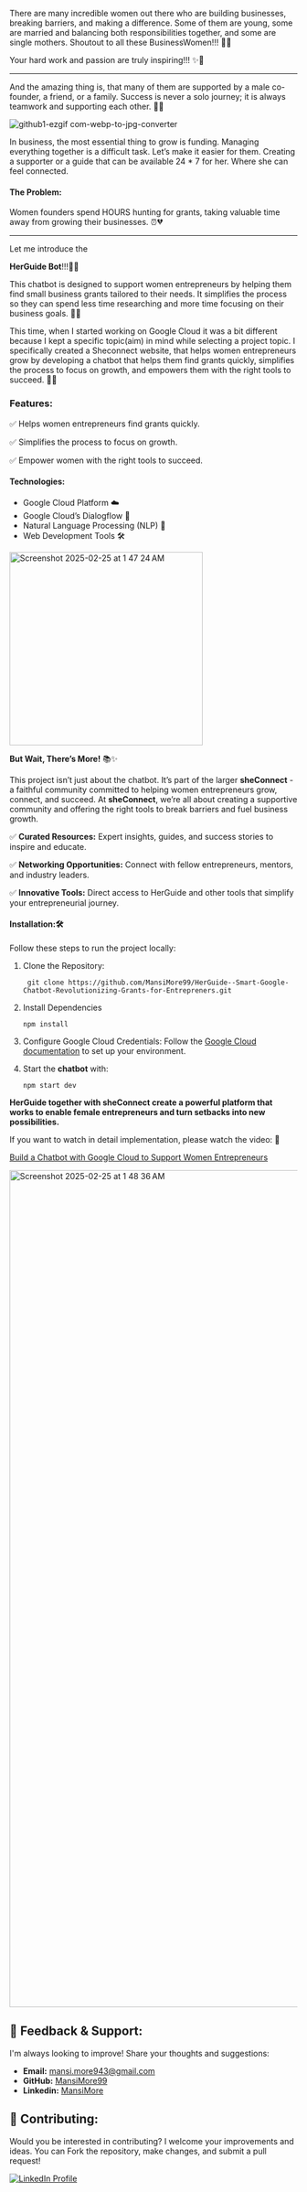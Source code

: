 There are many incredible women out there who are building businesses, breaking barriers, and making a difference. Some of them are young, some are married and balancing both responsibilities together, and some are single mothers. Shoutout to all these BusinessWomen!!! 🤩🙌

Your hard work and passion are truly inspiring!!! ✨💪

---------------------------------------------------------------------------------------------------------------------------------------------------------------------------------

And the amazing thing is, that many of them are supported by a male co-founder, a friend, or a family. Success is never a solo journey; it is always teamwork and supporting each other. 💪✨

![github1-ezgif com-webp-to-jpg-converter](https://github.com/user-attachments/assets/2072693d-ae7a-4e53-8d09-c2d912206f75)

In business, the most essential thing to grow is funding. Managing everything together is a difficult task. Let’s make it easier for them. Creating a supporter or a guide that can be available 24 * 7 for her. Where she can feel connected.

#### The Problem:
Women founders spend HOURS hunting for grants, taking valuable time away from growing their businesses. ⏰💔

---------------------------------------------------------------------------------------------------------------------------------------------------------------------------------

Let me introduce the 

**HerGuide Bot**!!!🤖✨


This chatbot is designed to support women entrepreneurs by helping them find small business grants tailored to their needs. It simplifies the process so they can spend less time researching and more time focusing on their business goals. 🎯🚀

This time, when I started working on Google Cloud it was a bit different because I kept a specific topic(aim) in mind while selecting a project topic. I specifically created a Sheconnect website, that helps women entrepreneurs grow by developing a chatbot that helps them find grants quickly, simplifies the process to focus on growth, and empowers them with the right tools to succeed. 🌟🌱

### Features:

✅ Helps women entrepreneurs find grants quickly.

✅ Simplifies the process to focus on growth.

✅ Empower women with the right tools to succeed.

#### Technologies:

* Google Cloud Platform ☁️
* Google Cloud’s Dialogflow 🤖
* Natural Language Processing (NLP) 🧠
* Web Development Tools 🛠️

<img width="338" alt="Screenshot 2025-02-25 at 1 47 24 AM" src="https://github.com/user-attachments/assets/a14f2863-c9e6-412d-8d27-825e7bc6003e" />


**But Wait, There’s More!** 📚✨

This project isn’t just about the chatbot. It’s part of the larger **sheConnect** - a faithful community committed to helping women entrepreneurs grow, connect, and succeed. At **sheConnect**, we’re all about creating a supportive community and offering the right tools to break barriers and fuel business growth.

✅ **Curated Resources:** Expert insights, guides, and success stories to inspire and educate.

✅ **Networking Opportunities:** Connect with fellow entrepreneurs, mentors, and industry leaders.

✅ **Innovative Tools:** Direct access to HerGuide and other tools that simplify your entrepreneurial journey.


#### Installation:🛠️

Follow these steps to run the project locally:

1. Clone the Repository:
   ```
    git clone https://github.com/MansiMore99/HerGuide--Smart-Google-Chatbot-Revolutionizing-Grants-for-Entrepreners.git
   ```

2. Install Dependencies
   ```
   npm install
   ```

3. Configure Google Cloud Credentials: Follow the [Google Cloud documentation](https://cloud.google.com/) to set up your environment.
   
5. Start the **chatbot** with:
   ```
   npm start dev
   ```

**HerGuide together with sheConnect create a powerful platform that works to enable female entrepreneurs and turn setbacks into new possibilities.**

If you want to watch in detail implementation, please watch the video: 🎥

[Build a Chatbot with Google Cloud to Support Women Entrepreneurs](https://youtu.be/5p7M3yvkZSA?si=cLxVHeg-XwlMP-5R)

<img width="1464" alt="Screenshot 2025-02-25 at 1 48 36 AM" src="https://github.com/user-attachments/assets/ad805bb5-5672-4b66-bda8-9857f2fee1f7" />

## 💬 Feedback & Support:

I'm always looking to improve! Share your thoughts and suggestions:

- **Email:** mansi.more943@gmail.com
- **GitHub:** [MansiMore99](https://github.com/MansiMore99)
- **Linkedin:** [MansiMore](https://linkedin.com/in/mansi-more-0943)

## 📢 Contributing:

Would you be interested in contributing? I welcome your improvements and ideas. You can Fork the repository, make changes, and submit a pull request!


<a href="https://www.linkedin.com/in/mansi-more-0943/"> ![LinkedIn Profile](https://img.shields.io/badge/LinkedIn-0077B5?style=for-the-badge&logo=linkedin&logoColor=white) </a>


